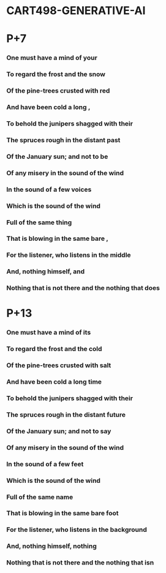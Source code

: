 # CART498-GENERATIVE-AI

# P+7

### One must have a mind of your
### To regard the frost and the snow
### Of the pine-trees crusted with red
### And have been cold a long ,
### To behold the junipers shagged with their
### The spruces rough in the distant past
### Of the January sun; and not to be
### Of any misery in the sound of the wind
### In the sound of a few voices
### Which is the sound of the wind
### Full of the same thing
### That is blowing in the same bare ,
### For the listener, who listens in the middle
### And, nothing himself, and
### Nothing that is not there and the nothing that does

# P+13

### One must have a mind of its
### To regard the frost and the cold
### Of the pine-trees crusted with salt
### And have been cold a long time
### To behold the junipers shagged with their
### The spruces rough in the distant future
### Of the January sun; and not to say
### Of any misery in the sound of the wind
### In the sound of a few feet
### Which is the sound of the wind
### Full of the same name
### That is blowing in the same bare foot
### For the listener, who listens in the background
### And, nothing himself, nothing
### Nothing that is not there and the nothing that isn
